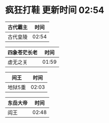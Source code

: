 # 疯狂打鞋 更新时间 02:54

| 古代霸主   | 时间    |
|--------|-------|
| 古代皇陵 | 02:54 |

| 四象苍茫长老   | 时间    |
|--------|-------|
| 虚无之关 | 01:59 |

| 间王   | 时间    |
|--------|-------|
| 地狱5重 | 02:03 |

| 东岳大帝   | 时间    |
|--------|-------|
| 阎王 | 02:48 |